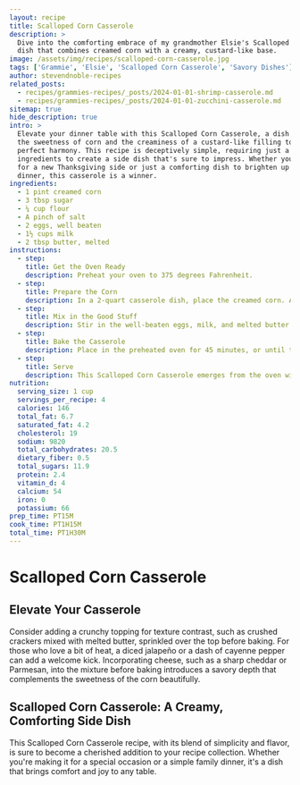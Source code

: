 ```yaml
---
layout: recipe
title: Scalloped Corn Casserole
description: >
  Dive into the comforting embrace of my grandmother Elsie's Scalloped Corn Casserole, a
  dish that combines creamed corn with a creamy, custard-like base.
image: /assets/img/recipes/scalloped-corn-casserole.jpg
tags: ['Grammie', 'Elsie', 'Scalloped Corn Casserole', 'Savory Dishes']
author: stevendnoble-recipes
related_posts:
  - recipes/grammies-recipes/_posts/2024-01-01-shrimp-casserole.md
  - recipes/grammies-recipes/_posts/2024-01-01-zucchini-casserole.md
sitemap: true
hide_description: true
intro: >
  Elevate your dinner table with this Scalloped Corn Casserole, a dish that brings
  the sweetness of corn and the creaminess of a custard-like filling together in
  perfect harmony. This recipe is deceptively simple, requiring just a handful of
  ingredients to create a side dish that's sure to impress. Whether you're looking
  for a new Thanksgiving side or just a comforting dish to brighten up your weeknight
  dinner, this casserole is a winner.
ingredients:
  - 1 pint creamed corn
  - 3 tbsp sugar
  - ¼ cup flour
  - A pinch of salt
  - 2 eggs, well beaten
  - 1½ cups milk
  - 2 tbsp butter, melted
instructions:
  - step:
    title: Get the Oven Ready
    description: Preheat your oven to 375 degrees Fahrenheit.
  - step:
    title: Prepare the Corn
    description: In a 2-quart casserole dish, place the creamed corn. Add sugar, flour, and a pinch of salt, mixing well to combine.
  - step:
    title: Mix in the Good Stuff
    description: Stir in the well-beaten eggs, milk, and melted butter until the mixture is homogenous.
  - step:
    title: Bake the Casserole
    description: Place in the preheated oven for 45 minutes, or until the casserole sets and the top is lightly golden.
  - step:
    title: Serve
    description: This Scalloped Corn Casserole emerges from the oven with a lightly browned top, a creamy interior, and a sweet, comforting flavor that makes it the perfect companion to a wide range of main dishes. From roasted meats to grilled vegetables, it adds a delightful touch to any meal.
nutrition:
  serving_size: 1 cup
  servings_per_recipe: 4
  calories: 146
  total_fat: 6.7
  saturated_fat: 4.2
  cholesterol: 19
  sodium: 9820
  total_carbohydrates: 20.5
  dietary_fiber: 0.5
  total_sugars: 11.9
  protein: 2.4
  vitamin_d: 4
  calcium: 54
  iron: 0
  potassium: 66
prep_time: PT15M
cook_time: PT1H15M
total_time: PT1H30M
---
```


# Scalloped Corn Casserole

## Elevate Your Casserole

Consider adding a crunchy topping for texture contrast, such as crushed crackers mixed with melted butter, sprinkled over the top before baking. For those who love a bit of heat, a diced jalapeño or a dash of cayenne pepper can add a welcome kick. Incorporating cheese, such as a sharp cheddar or Parmesan, into the mixture before baking introduces a savory depth that complements the sweetness of the corn beautifully.

## Scalloped Corn Casserole: A Creamy, Comforting Side Dish

This Scalloped Corn Casserole recipe, with its blend of simplicity and flavor, is sure to become a cherished addition to your recipe collection. Whether you're making it for a special occasion or a simple family dinner, it's a dish that brings comfort and joy to any table.
